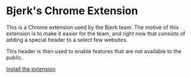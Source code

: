 # Bjerk's Chrome Extension

This is a Chrome extension used by the Bjerk team. The motive of this extension
is to make it easier for the team, and right now that consists of adding a
special header to a select few websites.

This header is then used to enable features that are not available to the
public.

[Install the extension](https://chrome.google.com/webstore/detail/pdnphclnmjimapfnmpliiilihgkmnmkc)
